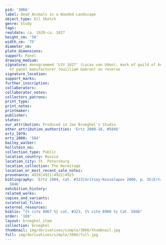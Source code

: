```yaml
---
pid: '3066'
label: Dead Animals in a Wooded Landscape
object_type: Oil Sketch
genre: Study
tags: 
realdate: ca. 1620-ca. 1627
height_cm: '50'
width_cm: '75'
diameter_cm: 
plate_dimensions: 
support: Panel
drawing_medium: 
signature: monogrammed 'LVV 1627' (Lucas van Uden); mark of guild of Antwerp and brand
  of panel manufacturer (Guilliam Gabron) on reverse
signature_location: 
support_marks: 
further_inscription: 
collaborators: 
collaborator_notes: 
collectors_patrons: 
print_type: 
print_notes: 
printmaker: 
publisher: 
states: 
our_attribution: Produced in Jan Brueghel's Studio
other_attribution_authorities: 'Ertz 2008-10, #584b'
ertz_1979: 
ertz_2008: '584'
bailey_walker: 
hollstein_no: 
collection_type: Public
location_country: Russia
location_city: St. Petersburg
location_collection: The Hermitage
location_or_most_recent_sale_notes: 
provenance: 4920|4921|4922|4923
bibliography: 'Ertz 1984, cat. #323|Gritsay-Kossolapov 2006, p. 35|Ertz 2008-10, Cat.
  584b'
exhibition_history: 
related_works: 
copies_and_variants: 
curatorial_files: 
external_resources: 
biblio: "{% cite 8067 %} cat. #323, {% cite 8900 %} Cat. 584b"
order: '169'
layout: brueghel_item
collection: brueghel
thumbnail: img/derivatives/simple/3066/thumbnail.jpg
full: img/derivatives/simple/3066/full.jpg
---
```

